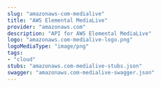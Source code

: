 ```yaml
---
slug: "amazonaws-com-medialive"
title: "AWS Elemental MediaLive"
provider: "amazonaws.com"
description: "API for AWS Elemental MediaLive"
logo: "amazonaws.com-medialive-logo.png"
logoMediaType: "image/png"
tags:
- "cloud"
stubs: "amazonaws.com-medialive-stubs.json"
swagger: "amazonaws.com-medialive-swagger.json"
---
```

